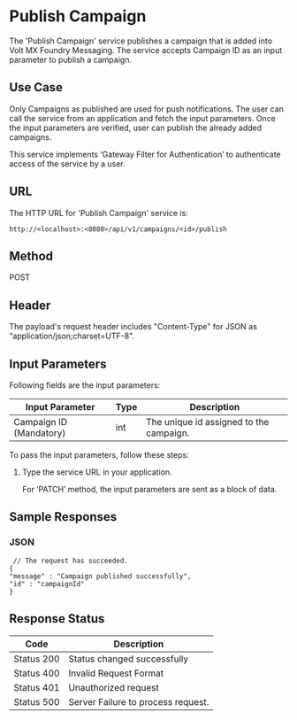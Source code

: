                            

Publish Campaign
================

The 'Publish Campaign' service publishes a campaign that is added into Volt MX Foundry Messaging. The service accepts Campaign ID as an input parameter to publish a campaign.

Use Case
--------

Only Campaigns as published are used for push notifications. The user can call the service from an application and fetch the input parameters. Once the input parameters are verified, user can publish the already added campaigns.

This service implements ‘Gateway Filter for Authentication’ to authenticate access of the service by a user.

URL
---

The HTTP URL for 'Publish Campaign' service is:

```
http://<localhost>:<8080>/api/v1/campaigns/<id>/publish
```

Method
------

POST

Header
------

The payload's request header includes "Content-Type" for JSON as “application/json;charset=UTF-8".

Input Parameters
----------------

Following fields are the input parameters:

  
| Input Parameter | Type | Description |
| --- | --- | --- |
| Campaign ID (Mandatory) | int | The unique id assigned to the campaign. |

  
To pass the input parameters, follow these steps:

1.  Type the service URL in your application.
    
    For ‘PATCH’ method, the input parameters are sent as a block of data.
    

Sample Responses
----------------

### JSON

```
 // The request has succeeded.  
{  
"message" : "Campaign published successfully",  
"id" : "campaignId"  
}  

```

Response Status
---------------

  
| Code | Description |
| --- | --- |
| Status 200 | Status changed successfully |
| Status 400 | Invalid Request Format |
| Status 401 | Unauthorized request |
| Status 500 | Server Failure to process request. |

